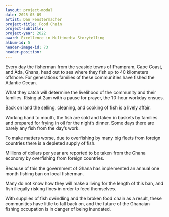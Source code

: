 ```yaml
---
layout: project-modal
date: 2025-05-09
artist: Dan Fenstermacher
project-title: Food Chain
project-subtitle:
project-year: 2022
award: Excellence in Multimedia Storytelling
album-id: 5
header-image-id: 73
header-position: 
---
```



Every day the fisherman from the seaside towns of Prampram, Cape Coast, and Ada, Ghana, head out to sea where they fish up to 40 kilometers offshore. For generations families of these communities have fished the Atlantic Ocean.

What they catch will determine the livelihood of the community and their families. Rising at 2am with a pause for prayer, the 10-hour workday ensues.

Back on land the selling, cleaning, and cooking of fish is a lively affair.

Working hand to mouth, the fish are sold and taken in baskets by families and prepared for frying in oil for the night’s dinner. Some days there are barely any fish from the day’s work.

To make matters worse, due to overfishing by many big fleets from foreign countries there is a depleted supply of fish.

Millions of dollars per year are reported to be taken from the Ghana economy by overfishing from foreign countries.

Because of this the government of Ghana has implemented an annual one month fishing ban on local fisherman.

Many do not know how they will make a living for the length of this ban, and fish illegally risking fines in order to feed themselves.

With supplies of fish dwindling and the broken food chain as a result, these communities have little to fall back on, and the future of the Ghanaian fishing occupation is in danger of being inundated.




